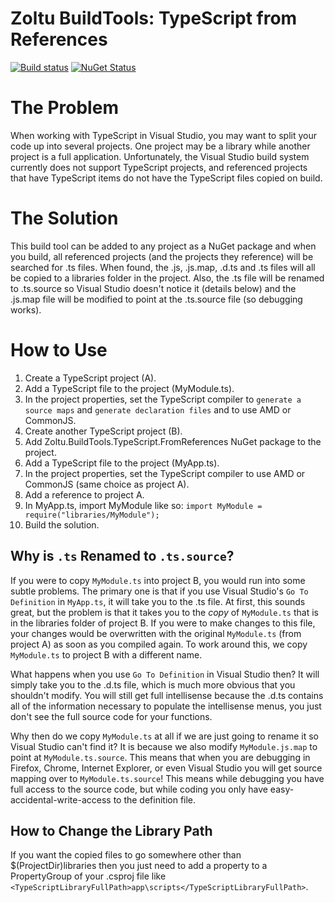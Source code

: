 # Zoltu BuildTools: TypeScript from References

[![Build status](http://img.shields.io/appveyor/ci/Zoltu/buildtools-typescript-fromreferences.svg)](https://ci.appveyor.com/project/Zoltu/buildtools-typescript-fromreferences)
[![NuGet Status](http://img.shields.io/nuget/v/Zoltu.BuildTools.TypeScript.FromReferencesTask.svg)](https://www.nuget.org/packages/Zoltu.BuildTools.TypeScript.FromReferencesTask/)

The Problem
====
When working with TypeScript in Visual Studio, you may want to split your code up into several projects.  One project may be a library while another project is a full application.  Unfortunately, the Visual Studio build system currently does not support TypeScript projects, and referenced projects that have TypeScript items do not have the TypeScript files copied on build.

The Solution
============
This build tool can be added to any project as a NuGet package and when you build, all referenced projects (and the projects they reference) will be searched for .ts files.  When found, the .js, .js.map, .d.ts and .ts files will all be copied to a libraries folder in the project.  Also, the .ts file will be renamed to .ts.source so Visual Studio doesn't notice it (details below) and the .js.map file will be modified to point at the .ts.source file (so debugging works).

How to Use
==========
1. Create a TypeScript project (A).
 1. Add a TypeScript file to the project (MyModule.ts).
 1. In the project properties, set the TypeScript compiler to `generate a source maps` and `generate declaration files` and to use AMD or CommonJS.
1. Create another TypeScript project (B).
 1. Add Zoltu.BuildTools.TypeScript.FromReferences NuGet package to the project.
 1. Add a TypeScript file to the project (MyApp.ts).
 1. In the project properties, set the TypeScript compiler to use AMD or CommonJS (same choice as project A).
 1. Add a reference to project A.
 1. In MyApp.ts, import MyModule like so: `import MyModule = require("libraries/MyModule");`
1. Build the solution.

Why is `.ts` Renamed to `.ts.source`?
-----------------------------
If you were to copy `MyModule.ts` into project B, you would run into some subtle problems.  The primary one is that if you use Visual Studio's `Go To Definition` in `MyApp.ts`, it will take you to the .ts file.  At first, this sounds great, but the problem is that it takes you to the *copy* of `MyModule.ts` that is in the libraries folder of project B.  If you were to make changes to this file, your changes would be overwritten with the original `MyModule.ts` (from project A) as soon as you compiled again.  To work around this, we copy `MyModule.ts` to project B with a different name.

What happens when you use `Go To Definition` in Visual Studio then?  It will simply take you to the .d.ts file, which is much more obvious that you shouldn't modify.  You will still get full intellisense because the .d.ts contains all of the information necessary to populate the intellisense menus, you just don't see the full source code for your functions.

Why then do we copy `MyModule.ts` at all if we are just going to rename it so Visual Studio can't find it?  It is because we also modify `MyModule.js.map` to point at `MyModule.ts.source`.  This means that when you are debugging in Firefox, Chrome, Internet Explorer, or even Visual Studio you will get source mapping over to `MyModule.ts.source`!  This means while debugging you have full access to the source code, but while coding you only have easy-accidental-write-access to the definition file.

How to Change the Library Path
---------------------------
If you want the copied files to go somewhere other than $(ProjectDir)libraries then you just need to add a property to a PropertyGroup of your .csproj file like `<TypeScriptLibraryFullPath>app\scripts</TypeScriptLibraryFullPath>`.

